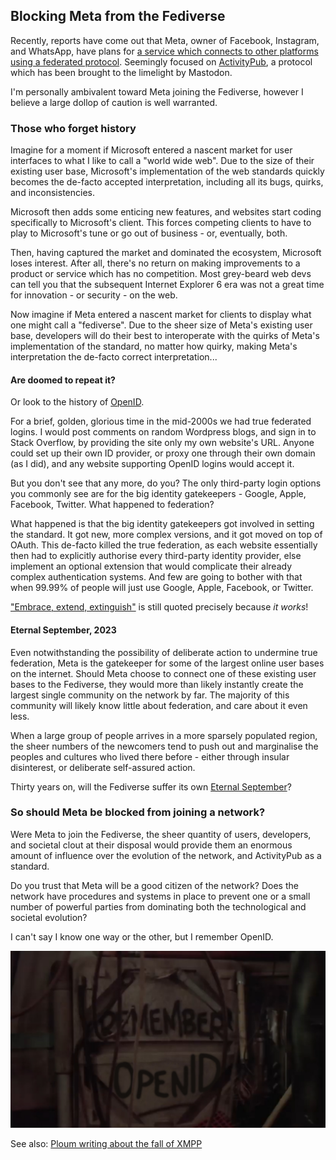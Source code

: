 ## Blocking Meta from the Fediverse

Recently, reports have come out that Meta, owner of Facebook, Instagram, and WhatsApp, have plans for [a service which connects to other platforms using a federated protocol](https://www.platformer.news/p/meta-is-building-a-decentralized).  Seemingly focused on [ActivityPub](https://en.wikipedia.org/wiki/ActivityPub), a protocol which has been brought to the limelight by Mastodon.

I'm personally ambivalent toward Meta joining the Fediverse, however I believe a large dollop of caution is well warranted.

### Those who forget history

Imagine for a moment if Microsoft entered a nascent market for user interfaces to what I like to call a "world wide web".  Due to the size of their existing user base, Microsoft's implementation of the web standards quickly becomes the de-facto accepted interpretation, including all its bugs, quirks, and inconsistencies.

Microsoft then adds some enticing new features, and websites start coding specifically to Microsoft's client. This forces competing clients to have to play to Microsoft's tune or go out of business - or, eventually, both.

Then, having captured the market and dominated the ecosystem, Microsoft loses interest.  After all, there's no return on making improvements to a product or service which has no competition.  Most grey-beard web devs can tell you that the subsequent Internet Explorer 6 era was not a great time for innovation - or security - on the web.

Now imagine if Meta entered a nascent market for clients to display what one might call a "fediverse".  Due to the sheer size of Meta's existing user base, developers will do their best to interoperate with the quirks of Meta's implementation of the standard, no matter how quirky, making Meta's interpretation the de-facto correct interpretation...

#### Are doomed to repeat it?

Or look to the history of [OpenID](https://en.wikipedia.org/wiki/Openid).

For a brief, golden, glorious time in the mid-2000s we had true federated logins.  I would post comments on random Wordpress blogs, and sign in to Stack Overflow, by providing the site only my own website's URL.  Anyone could set up their own ID provider, or proxy one through their own domain (as I did), and any website supporting OpenID logins would accept it.

But you don't see that any more, do you?  The only third-party login options you commonly see are for the big identity gatekeepers - Google, Apple, Facebook, Twitter.  What happened to federation?

What happened is that the big identity gatekeepers got involved in setting the standard.  It got new, more complex versions, and it got moved on top of OAuth.  This de-facto killed the true federation, as each website essentially then had to explicitly authorise every third-party identity provider, else implement an optional extension that would complicate their already complex authentication systems.  And few are going to bother with that when 99.99% of people will just use Google, Apple, Facebook, or Twitter.

["Embrace, extend, extinguish"](https://en.wikipedia.org/wiki/Embrace,_extend,_and_extinguish) is still quoted precisely because *it works*!

#### Eternal September, 2023

Even notwithstanding the possibility of deliberate action to undermine true federation, Meta is the gatekeeper for some of the largest online user bases on the internet.  Should Meta choose to connect one of these existing user bases to the Fediverse, they would more than likely instantly create the largest single community on the network by far.  The majority of this community will likely know little about federation, and care about it even less.

When a large group of people arrives in a more sparsely populated region, the sheer numbers of the newcomers tend to push out and marginalise the peoples and cultures who lived there before - either through insular disinterest, or deliberate self-assured action.

Thirty years on, will the Fediverse suffer its own [Eternal September](https://en.wikipedia.org/wiki/Eternal_September)?

### So should Meta be blocked from joining a network?

Were Meta to join the Fediverse, the sheer quantity of users, developers, and societal clout at their disposal would provide them an enormous amount of influence over the evolution of the network, and ActivityPub as a standard.

Do you trust that Meta will be a good citizen of the network?  Does the network have procedures and systems in place to prevent one or a small number of powerful parties from dominating both the technological and societal evolution?

I can't say I know one way or the other, but I remember OpenID.

!["Remember OpenID" scrawled on a wall of Babylon 5](/img/remember-openid.jpeg)

See also: [Ploum writing about the fall of XMPP](https://ploum.net/2023-06-23-how-to-kill-decentralised-networks.html)
